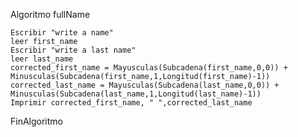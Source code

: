 Algoritmo fullName

	Escribir "write a name"
	leer first_name
	Escribir "write a last name"
	leer last_name
	corrected_first_name = Mayusculas(Subcadena(first_name,0,0)) + Minusculas(Subcadena(first_name,1,Longitud(first_name)-1))
	corrected_last_name = Mayusculas(Subcadena(last_name,0,0)) + Minusculas(Subcadena(last_name,1,Longitud(last_name)-1))
	Imprimir corrected_first_name, " ",corrected_last_name
FinAlgoritmo

